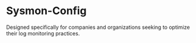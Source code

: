 # Sysmon-Config
Designed specifically for companies and organizations seeking to optimize their log monitoring practices.
